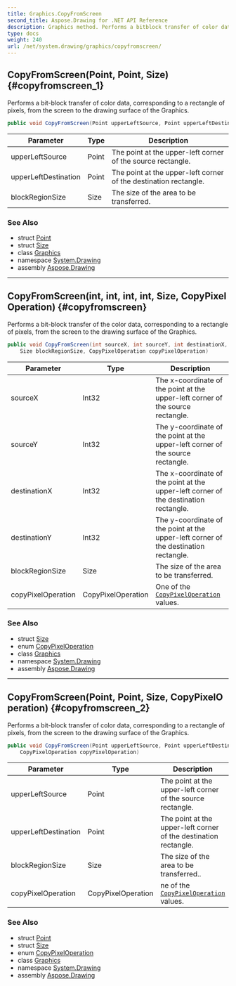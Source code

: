 ```yaml
---
title: Graphics.CopyFromScreen
second_title: Aspose.Drawing for .NET API Reference
description: Graphics method. Performs a bitblock transfer of color data corresponding to a rectangle of pixels from the screen to the drawing surface of the Graphics
type: docs
weight: 240
url: /net/system.drawing/graphics/copyfromscreen/
---
```

## CopyFromScreen(Point, Point, Size) {#copyfromscreen_1}

Performs a bit-block transfer of color data, corresponding to a rectangle of pixels, from the screen to the drawing surface of the Graphics.

```csharp
public void CopyFromScreen(Point upperLeftSource, Point upperLeftDestination, Size blockRegionSize)
```

| Parameter | Type | Description |
| --- | --- | --- |
| upperLeftSource | Point | The point at the upper-left corner of the source rectangle. |
| upperLeftDestination | Point | The point at the upper-left corner of the destination rectangle. |
| blockRegionSize | Size | The size of the area to be transferred. |

### See Also

* struct [Point](../../point/)
* struct [Size](../../size/)
* class [Graphics](../)
* namespace [System.Drawing](../../graphics/)
* assembly [Aspose.Drawing](../../../)

---

## CopyFromScreen(int, int, int, int, Size, CopyPixelOperation) {#copyfromscreen}

Performs a bit-block transfer of the color data, corresponding to a rectangle of pixels, from the screen to the drawing surface of the Graphics.

```csharp
public void CopyFromScreen(int sourceX, int sourceY, int destinationX, int destinationY, 
    Size blockRegionSize, CopyPixelOperation copyPixelOperation)
```

| Parameter | Type | Description |
| --- | --- | --- |
| sourceX | Int32 | The x-coordinate of the point at the upper-left corner of the source rectangle. |
| sourceY | Int32 | The y-coordinate of the point at the upper-left corner of the source rectangle. |
| destinationX | Int32 | The x-coordinate of the point at the upper-left corner of the destination rectangle. |
| destinationY | Int32 | The y-coordinate of the point at the upper-left corner of the destination rectangle. |
| blockRegionSize | Size | The size of the area to be transferred. |
| copyPixelOperation | CopyPixelOperation | One of the [`CopyPixelOperation`](../../copypixeloperation/) values. |

### See Also

* struct [Size](../../size/)
* enum [CopyPixelOperation](../../copypixeloperation/)
* class [Graphics](../)
* namespace [System.Drawing](../../graphics/)
* assembly [Aspose.Drawing](../../../)

---

## CopyFromScreen(Point, Point, Size, CopyPixelOperation) {#copyfromscreen_2}

Performs a bit-block transfer of color data, corresponding to a rectangle of pixels, from the screen to the drawing surface of the Graphics.

```csharp
public void CopyFromScreen(Point upperLeftSource, Point upperLeftDestination, Size blockRegionSize, 
    CopyPixelOperation copyPixelOperation)
```

| Parameter | Type | Description |
| --- | --- | --- |
| upperLeftSource | Point | The point at the upper-left corner of the source rectangle. |
| upperLeftDestination | Point | The point at the upper-left corner of the destination rectangle. |
| blockRegionSize | Size | The size of the area to be transferred.. |
| copyPixelOperation | CopyPixelOperation | ne of the [`CopyPixelOperation`](../../copypixeloperation/) values. |

### See Also

* struct [Point](../../point/)
* struct [Size](../../size/)
* enum [CopyPixelOperation](../../copypixeloperation/)
* class [Graphics](../)
* namespace [System.Drawing](../../graphics/)
* assembly [Aspose.Drawing](../../../)


